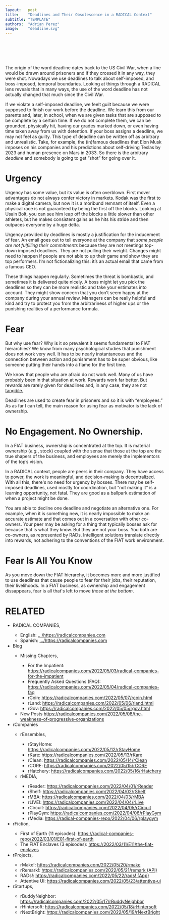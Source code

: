 ```yaml
---
layout:   post
title:    "Deadlines and Their Obsolescence in a RADICAL Context"
subtitle: "TEMPLATE"
authors:  "Adrian Perez"
image:    "deadline.svg"
---
```


<div style="display:none;">
 <p>The origin of the word deadline dates back to the US Civil War, when a line would be drawn around prisoners and if they crossed it in any way, they were shot. We are still prisoners getting &ldquo;shot&rdquo; for going over arbitrary deadlines.</p>
</div>

<h1>&nbsp;</h1>
 <p>The origin of the word deadline dates back to the US Civil War, when a line would be drawn around prisoners and if they crossed it in any way, they were shot. Nowadays we use deadlines to talk about self-imposed, and boss-imposed, temporal boundaries. Looking at things through a <span class="_paradigm">RADICAL</span> lens reveals that in many ways, the use of the word deadline has not actually changed that much since the Civil War.</p>
 <p>If we violate a self-imposed deadline, we feelt guilt because we were supposed to finish our work before the deadline. We learn this from our parents and, later, in school, when we are given tasks that are supposed to be complete by a certain time. If we do not complete them, we can be grounded, physically hit, having our grades marked down, or even having time taken away from us with detention. If your boss assigns a deadline, we may not feel as guilty. This type of deadline can be written off as arbitrary and unrealistic. Take, for example, the (in)famous deadlines that Elon Musk imposes on his companies and his predictions about self-driving Teslas by 2023 and human presence on Mars in 2033. So there is the arbitrary <em>deadline</em> and somebody is going to get  &ldquo;shot&rdquo; for going over it.</p>

 <h1>Urgency</h1>
 <p>Urgency has some value, but its value is often overblown. First mover advantages do not always confer victory in markets. Kodak was the first to make a digital camera, but now it is a moribund remnant of itself. Even a physical race is not guaranteed by being the first off the blocks. Looking at Usain Bolt, you can see him leap off the blocks a little slower than other athletes, but he makes consistent gains as he hits his stride and then outpaces everyone by a huge delta.</p>
 <p>Urgency provided by deadlines is mostly a justification for the inducement of fear. An email goes out to tell everyone at the company that <em>some people are not fulfilling their commitments</em> because they are not meetings top-down imposed deadlines. They are not pulling their weight. Changes might need to happen if people are not able to up their game and show they are top performers. I’m not fictionalizing this: it’s an actual email that came from a famous CEO.</p>
 <p>These things happen regularly. Sometimes the threat is bombastic, and sometimes it is delivered quite nicely. A boss might let you pick the deadlines so they can be more realistic and take your estimates into account. They might show concern that you don’t seem happy at the company during your annual review. Managers can be really helpful and kind and try to protect you from the arbitrariness of higher ups or the punishing realities of a performance formula.</p>

 <h1>Fear</h1>
 <p>But why use fear? Why is it so prevalent it seems fundamental to <span class="_paradigm">FIAT</span> hierarchies? We know from many psychological studies that punishment does not work very well. It has to be nearly instantaneous and the connection between action and punishment has to be super obvious, like someone putting their hands into a flame for the first time.</p>
 <p>We know that people who are afraid do not work well. Many of us have probably been in that situation at work. Rewards work far better. But rewards are rarely given for deadlines and, in any case, they are not <a href="https://radicalcompanies.com/2022/08/09/rads-validated.html">tangible.</a></p>
 <p>Deadlines are used to create fear in prisoners and so it is with &ldquo;employees.&rdquo; As as far I can tell, the main reason for using fear as motivator is the lack of ownership.</p>

 <h1>No Engagement. No Ownership.</h1>
 <p>In a <span class="_paradigm">FIAT</span> business, ownership is concentrated at the top. It is material ownership (<em>e.g.</em>, stock) coupled with the sense that those at the top are the true shapers of the business, and employees are merely the implementors of the top&rsquo;s vision.</p>
 <p>In a <span class="_paradigm">RADICAL</span> context, people are peers in their company. They have access to power, the work is meaningful, and decision-making is decentralized. With all this, there's no need for urgency by bosses. There may be self-imposed deadlines, used mostly for coordination, but &ldquo;not making it&rdquo; is a learning opportunity, not fatal. They are good as a ballpark estimation of when a project might be done.</p>
 <p>You are able to decline one deadline and negotiate an alternative one. For example, when it is something new, it is nearly impossible to make an accurate estimate and that comes out in a coversation with other co-owners. Your peer may be asking for a thing that typically bosses ask for because that is what they know. But they are not your boss. You both are co-owners, as represented by <span class="_paradigm">RAD</span>s. Intelligent solutions translate directly into rewards, not adhering to the conventions of the <span class="_paradigm">FIAT</span> work environment.</p>

<h1>Fear Is All You Know</h1>
 <p>As you move down the <span class="_paradigm">FIAT</span> hierarchy, it becomes more and more justified to use deadlines that cause people to fear for their jobs, their reputation, their livelihoods. In a <span class="_paradigm">FIAT</span> business, as ownership and engagement dissappears, fear is all that's left to move <em>those at the bottom</em>.</p>

<h1 class="_section">RELATED</h1>
 <ul>
  <li>RADICAL COMPANIES,</li>
   <ul>
    <li><a>English</a>: <a href="https://radicalcompanies.com" target="_blank">&hellip;/https://radicalcompanies.com</a></li>
    <li><a>Spanish</a>: <a href="https://radicalcompanies.com" target="_blank">&hellip;/https://radicalcompanies.com</a></li>
   </ul>
  <li>Blog</li>
   <ul>
    <li>Missing Chapters,</li>
     <ul>
      <li>For the Impatient: <a href="https://radicalcompanies.com/2022/05/03/radical-companies-for-the-impatient" target="_blank">https://radicalcompanies.com/2022/05/03/radical-companies-for-the-impatient</a></li>
      <li>Frequently Asked Questions (FAQ): <a href="https://radicalcompanies.com/2022/05/04/radical-companies-faq" target="_blank">https://radicalcompanies.com/2022/05/04/radical-companies-faq</a></li>
      <li>rCoin: <a href="https://radicalcompanies.com/2022/05/07/rcoin.html" target="_blank">https://radicalcompanies.com/2022/05/07/rcoin.html</a></li>
      <li>rLand: <a href="https://radicalcompanies.com/2022/05/06/rland.html" target="_blank">https://radicalcompanies.com/2022/05/06/rland.html</a></li>
      <li>rGov: <a href="https://radicalcompanies.com/2022/05/05/rgov.html" target="_blank">https://radicalcompanies.com/2022/05/05/rgov.html</a></li>
     </ul>
    <li>New Posts <a href="https://radicalcompanies.com/2022/05/08/the-weakness-of-progressive-organizations" target="_blank">https://radicalcompanies.com/2022/05/08/the-weakness-of-progressive-organizations</a></li>
   </ul>
  <li>rCompanies</li>
   <ul>
    <li>rEnsembles,</li>
     <ul>
      <li> rStayHome: <a href="https://radicalcompanies.com/2022/05/12/rStayHome" target="_blank">https://radicalcompanies.com/2022/05/12/rStayHome</a></li>
      <li>     rKare: <a href="https://radicalcompanies.com/2022/05/13/rKare" target="_blank">https://radicalcompanies.com/2022/05/13/rKare</a></li>
      <li>    rClean: <a href="https://radicalcompanies.com/2022/05/14/rClean" target="_blank">https://radicalcompanies.com/2022/05/14/rClean</a></li>
      <li>     rCORE: <a href="https://radicalcompanies.com/2022/05/15/rCORE" target="_blank">https://radicalcompanies.com/2022/05/15/rCORE</a></li>
      <li>rHatchery: <a href="https://radicalcompanies.com/2022/05/16/rHatchery" target="_blank">https://radicalcompanies.com/2022/05/16/rHatchery</a></li>
     </ul>
    <li>rMEDIA,</li>
     <ul>
      <li> rReader: <a href="https://radicalcompanies.com/2022/04/01/rReader" target="_blank">https://radicalcompanies.com/2022/04/01/rReader</a></li>
      <li>  rShelf: <a href="https://radicalcompanies.com/2022/04/02/rShelf" target="_blank">https://radicalcompanies.com/2022/04/02/rShelf</a></li>
      <li>    rMBA: <a href="https://radicalcompanies.com/2022/04/03/rMBA" target="_blank">https://radicalcompanies.com/2022/04/03/rMBA</a></li>
      <li>  rLIVE!: <a href="https://radicalcompanies.com/2022/04/04/rLive" target="_blank">https://radicalcompanies.com/2022/04/04/rLive</a></li>
      <li>rCircuit: <a href="https://radicalcompanies.com/2022/04/05/rCircuit" target="_blank">https://radicalcompanies.com/2022/04/05/rCircuit</a></li>
      <li>rPlayGym: <a href="https://radicalcompanies.com/2022/04/06/rPlayGym" target="_blank">https://radicalcompanies.com/2022/04/06/rPlayGym</a></li>
      <li>  rMedia: <a href="https://radical-companies-repo/2022/04/06/rplaygym" target="_blank">https://radical-companies-repo/2022/04/06/rplaygym</a></li>
    </ul>
   </ul>
  <li>rFiction,</li>
   <ul>
    <li>  First of Earth (11 episodes): <a href="https://radical-companies-repo/2022/03/01/E01-first-of-earth" target="_blank">https://radical-companies-repo/2022/03/01/E01-first-of-earth</a></li>
    <li>The FIAT Enclaves (3 episodes): <a href="https://2022/03/11/E11/the-fiat-enclaves" target="_blank">https://2022/03/11/E11/the-fiat-enclaves</a></li>
   </ul>
  <li>rProjects,</li>
   <ul>
    <li>      rMake!: <a href="https://radicalcompanies.com/2022/05/20/rmake" target="_blank">https://radicalcompanies.com/2022/05/20/rmake</a></li>
    <li>    rRemark!: <a href="https://radicalcompanies.com/2022/05/21/remark" target="_blank">https://radicalcompanies.com/2022/05/21/remark (API)</a></li>
    <li>       RADs!: <a href="https://radicalcompanies.com/2022/05/22/rads!" target="_blank">https://radicalcompanies.com/2022/05/22/rads! (App)</a></li>
    <li>Attentive UI: <a href="https://radicalcompanies.com/2022/05/23/attentive-ui" target="_blank">https://radicalcompanies.com/2022/05/23/attentive-ui</a></li>
   </ul>
  <li>rStartups,</li>
   <ul>
    <li>rBuddyNeighbor: <a href="https://radicalcompanies.com/2022/05/17/rBuddyNeighbor" target="_blank">https://radicalcompanies.com/2022/05/17/rBuddyNeighbor</a></li>
    <li>   rHintersoft: <a href="https://radicalcompanies.com/2022/05/18/rHintersoft" target="_blank">https://radicalcompanies.com/2022/05/18/rHintersoft</a></li> 
    <li>   rNextBright: <a href="https://radicalcompanies.com/2022/05/19/rNextBright" target="_blank">https://radicalcompanies.com/2022/05/19/rNextBright</a></li>
   </ul>
 </ul>
